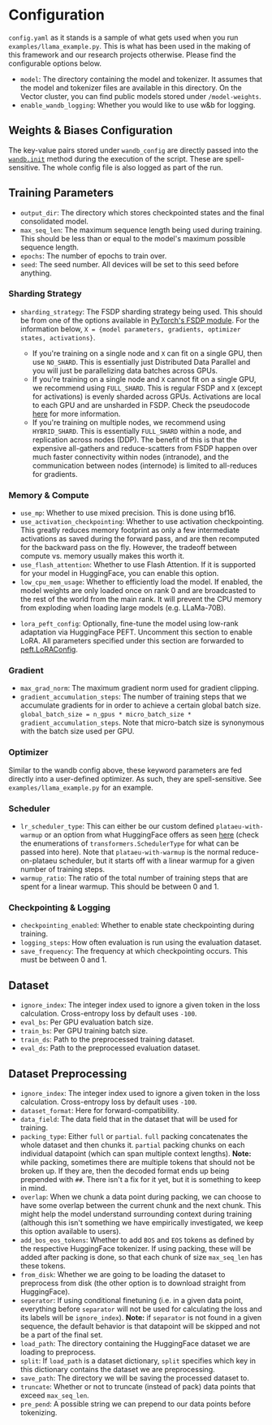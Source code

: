 # Configuration
`config.yaml` as it stands is a sample of what gets used when you run `examples/llama_example.py`. This is what has been used in the making of this framework and our research projects otherwise. Please find the configurable options below.

* `model`: The directory containing the model and tokenizer. It assumes that the model and tokenizer files are available in this directory. On the Vector cluster, you can find public models stored under `/model-weights`.
* `enable_wandb_logging`: Whether you would like to use w&b for logging.

## Weights & Biases Configuration

The key-value pairs stored under `wandb_config` are directly passed into the [`wandb.init`](https://docs.wandb.ai/ref/python/init) method during the execution of the script. These are spell-sensitive. The whole config file is also logged as part of the run.

## Training Parameters

* `output_dir`: The directory which stores checkpointed states and the final consolidated model.
* `max_seq_len`: The maximum sequence length being used during training. This should be less than or equal to the model's maximum possible sequence length.
* `epochs`: The number of epochs to train over.
* `seed`: The seed number. All devices will be set to this seed before anything.

### Sharding Strategy

* `sharding_strategy`: The FSDP sharding strategy being used. This should be from one of the options available in [PyTorch's FSDP module](https://pytorch.org/docs/stable/fsdp.html#torch.distributed.fsdp.ShardingStrategy). For the information below, `X = {model parameters, gradients, optimizer states, activations}`.

    * If you're training on a single node and `X` can fit on a single GPU, then use `NO_SHARD`. This is essentially just Distributed Data Parallel and you will just be parallelizing data batches across GPUs.
    * If you're training on a single node and `X` cannot fit on a single GPU, we recommend using `FULL_SHARD`. This is regular FSDP and `X` (except for activations) is evenly sharded across GPUs. Activations are local to each GPU and are unsharded in FSDP. Check the pseudocode [here](https://engineering.fb.com/2021/07/15/open-source/fsdp/) for more information.
    * If you're training on multiple nodes, we recommend using `HYBRID_SHARD`. This is essentially `FULL_SHARD` within a node, and replication across nodes (DDP). The benefit of this is that the expensive all-gathers and reduce-scatters from FSDP happen over much faster connectivity within nodes (intranode), and the communication between nodes (internode) is limited to all-reduces for gradients.

### Memory & Compute

* `use_mp`: Whether to use mixed precision. This is done using bf16.
* `use_activation_checkpointing`: Whether to use activation checkpointing. This greatly reduces memory footprint as only a few intermediate activations as saved during the forward pass, and are then recomputed for the backward pass on the fly. However, the tradeoff between compute vs. memory usually makes this worth it.
* `use_flash_attention`: Whether to use Flash Attention. If it is supported for your model in HuggingFace, you can enable this option.
* `low_cpu_mem_usage`: Whether to efficiently load the model. If enabled, the model weights are only loaded once on rank 0 and are broadcasted to the rest of the world from the main rank. It will prevent the CPU memory from exploding when loading large models (e.g. LLaMa-70B).
- `lora_peft_config`: Optionally, fine-tune the model using low-rank adaptation via HuggingFace PEFT. Uncomment this section to enable LoRA. All parameters specified under this section are forwarded to [peft.LoRAConfig](https://huggingface.co/docs/peft/main/en/package_reference/lora#peft.LoraConfig).

### Gradient

* `max_grad_norm`: The maximum gradient norm used for gradient clipping.
* `gradient_accumulation_steps`: The number of  training steps that we accumulate gradients for in order to achieve a certain global batch size. `global_batch_size = n_gpus * micro_batch_size * gradient_accumulation_steps`. Note that micro-batch size is synonymous with the batch size used per GPU.

### Optimizer

Similar to the wandb config above, these keyword parameters are fed directly into a user-defined optimizer. As such, they are spell-sensitive. See `examples/llama_example.py` for an example.

### Scheduler

* `lr_scheduler_type`: This can either be our custom defined `plataeu-with-warmup` or an option from what HuggingFace offers as seen [here](https://huggingface.co/docs/transformers/main_classes/optimizer_schedules#transformers.SchedulerType) (check the enumerations of `transformers.SchedulerType` for what can be passed into here). Note that `plataeu-with-warmup` is the normal reduce-on-plataeu scheduler, but it starts off with a linear warmup for a given number of training steps.
* `warmup_ratio`: The ratio of the total number of training steps that are spent for a linear warmup. This should be between 0 and 1.

### Checkpointing & Logging

* `checkpointing_enabled`: Whether to enable state checkpointing during training.
* `logging_steps`: How often evaluation is run using the evaluation dataset.
* `save_frequency`: The frequency at which checkpointing occurs. This must be between 0 and 1.

## Dataset

* `ignore_index`: The integer index used to ignore a given token in the loss calculation. Cross-entropy loss by default uses `-100`.
* `eval_bs`: Per GPU evaluation batch size.
* `train_bs`: Per GPU training batch size.
* `train_ds`: Path to the preprocessed training dataset.
* `eval_ds`: Path to the preprocessed evaluation dataset.

## Dataset Preprocessing
* `ignore_index`: The integer index used to ignore a given token in the loss calculation. Cross-entropy loss by default uses `-100`.
* `dataset_format`: Here for forward-compatibility.
* `data_field`: The data field that in the dataset that will be used for training.
* `packing_type`: Either `full` or `partial`. `full` packing concatenates the whole dataset and then chunks it. `partial` packing chunks on each individual datapoint (which can span multiple context lengths). **Note:** while packing, sometimes there are multiple tokens that should not be broken up. If they are, then the decoded format ends up being prepended with `##`. There isn't a fix for it yet, but it is something to keep in mind.
* `overlap`: When we chunk a data point during packing, we can choose to have some overlap between the current chunk and the next chunk. This might help the model understand surrounding context during training (although this isn't something we have empirically investigated, we keep this option available to users).
* `add_bos_eos_tokens`: Whether to add `BOS` and `EOS` tokens as defined by the respective HuggingFace tokenizer. If using packing, these will be added after packing is done, so that each chunk of size `max_seq_len` has these tokens.
* `from_disk`: Whether we are going to be loading the dataset to preprocess from disk (the other option is to download straight from HuggingFace).
* `seperator`: If using conditional finetuning (i.e. in a given data point, everything before `separator` will not be used for calculating the loss and its labels will be `ignore_index`). **Note:** if `separator` is not found in a given sequence, the default behavior is that datapoint will be skipped and not be a part of the final set.
* `load_path`: The directory containing the HuggingFace dataset we are loading to preprocess.
* `split`: If `load_path` is a dataset dictionary, `split` specifies which key in this dictionary contains the dataset we are preprocessing.
* `save_path`: The directory we will be saving the processed dataset to.
* `truncate`: Whether or not to truncate (instead of pack) data points that exceed `max_seq_len`.
* `pre_pend`: A possible string we can prepend to our data points before tokenizing.